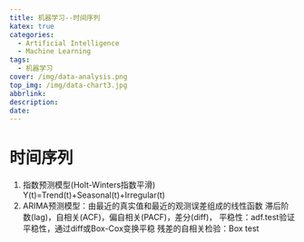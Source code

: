 ```yaml
---
title: 机器学习--时间序列
katex: true
categories:
  - Artificial Intelligence
  - Machine Learning
tags:
  - 机器学习
cover: /img/data-analysis.png
top_img: /img/data-chart3.jpg
abbrlink:
description:
date:
---
```


# 时间序列



1. 指数预测模型(Holt-Winters指数平滑)
    $\text{Y(t)=Trend(t)+Seasonal(t)+Irregular(t)}$
2. ARIMA预测模型：由最近的真实值和最近的观测误差组成的线性函数
    滞后阶数(lag)，自相关(ACF)，偏自相关(PACF)，差分(diff)，
    平稳性：adf.test验证平稳性，通过diff或Box-Cox变换平稳 
    残差的自相关检验：Box test  

